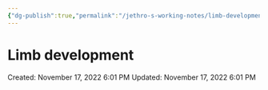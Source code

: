 ```yaml
---
{"dg-publish":true,"permalink":"/jethro-s-working-notes/limb-development/","dgPassFrontmatter":true}
---
```



# Limb development

Created: November 17, 2022 6:01 PM
Updated: November 17, 2022 6:01 PM